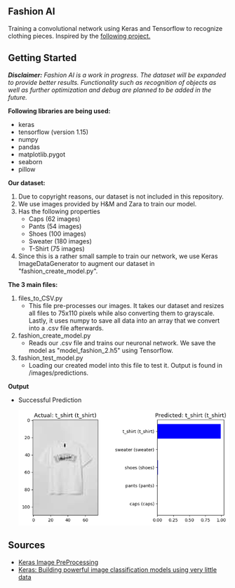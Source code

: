 Fashion AI
------------


Training a convolutional network using Keras and Tensorflow to recognize clothing pieces. Inspired by the [following project.](https://github.com/jasminevasandani/know-your-ai)

Getting Started
------------

***Disclaimer:*** *Fashion AI is a work in progress. The dataset will be expanded to provide better results. Functionality such as recognition of objects as well as further optimization and debug are planned to be added in the future.*

**Following libraries are being used:**
* keras
* tensorflow (version 1.15)
* numpy
* pandas
* matplotlib.pygot
* seaborn
* pillow

**Our dataset:**
1. Due to copyright reasons, our dataset is not included in this repository.
2. We use images provided by H&M and Zara to train our model.
3. Has the following properties
    * Caps (62 images)
    * Pants (54 images)
    * Shoes (100 images)
    * Sweater (180 images)
    * T-Shirt (75 images)
4. Since this is a rather small sample to train our network, we use Keras ImageDataGenerator to augment our dataset in "fashion_create_model.py".
    


**The 3 main files:**
1. files_to_CSV.py
    * This file pre-processes our images. It takes our dataset and resizes all files to 75x110 pixels while also converting them to grayscale. Lastly, it uses numpy to save all data into an array that we convert into a .csv file afterwards.
2. fashion_create_model.py
    * Reads our .csv file and trains our neuronal network. We save the model as "model_fashion_2.h5" using Tensorflow.
3. fashion_test_model.py
    * Loading our created model into this file to test it. Output is found in /images/predictions.

**Output**
- Successful Prediction

    ![Alt text](images/predictions/prediction_82.png "Output 2")

Sources
------------
- [Keras Image PreProcessing](https://keras.io/preprocessing/image/)
- [Keras: Building powerful image classification models using very little data](https://blog.keras.io/building-powerful-image-classification-models-using-very-little-data.html)


